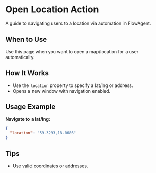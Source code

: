 # Open Location Action

A guide to navigating users to a location via automation in FlowAgent.

## When to Use
Use this page when you want to open a map/location for a user automatically.

## How It Works
- Use the `location` property to specify a lat/lng or address.
- Opens a new window with navigation enabled.

## Usage Example
**Navigate to a lat/lng:**
```json
{
  "location": "59.3293,18.0686"
}
```

## Tips
- Use valid coordinates or addresses.